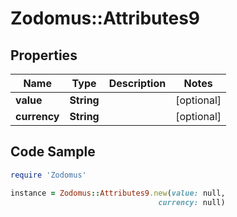 # Zodomus::Attributes9

## Properties

Name | Type | Description | Notes
------------ | ------------- | ------------- | -------------
**value** | **String** |  | [optional] 
**currency** | **String** |  | [optional] 

## Code Sample

```ruby
require 'Zodomus'

instance = Zodomus::Attributes9.new(value: null,
                                 currency: null)
```


